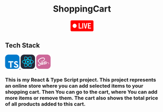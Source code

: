 <div align="center">
<h1> ShoppingCart </h1>
<div align="center" ><a href="https://github.com/FilipW98/ShoppingCart" target="_blank" rel="noreferrer"> <img src="./src/assets/img/live-icon.png" alt="live icon" width="80" height="40" /> </a>  </div>
</div>



## Tech Stack

  
<a href="https://www.typescriptlang.org/" target="_blank" rel="noreferrer"> <img src="https://github.com/tandpfun/skill-icons/blob/main/icons/TypeScript.svg" alt="Type Script icon" width="47" height="47"/> </a> 
<a href="https://react.dev/" target="_blank" rel="noreferrer"> <img src="https://github.com/tandpfun/skill-icons/blob/main/icons/React-Dark.svg" alt="React icon" width="47" height="47"/> </a> 
<a href="https://sass-lang.com/" target="_blank" rel="noreferrer"> <img src="https://github.com/tandpfun/skill-icons/blob/main/icons/Sass.svg" alt="Sass icon" width="47" height="47"/> </a> 

### This is my React & Type Script project. This project represents an online store where you can add selected items to your shopping cart. Then You can go to the cart, where You can add more items or remove them. The cart also shows the total price of all products added to this cart.
